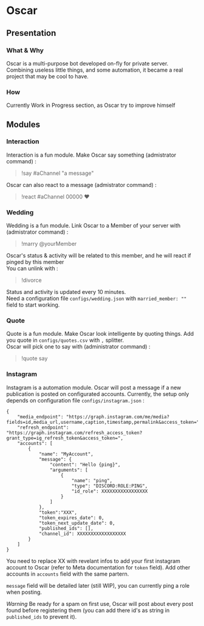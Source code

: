 # Oscar

## Presentation

### What & Why
Oscar is a multi-purpose bot developed on-fly for private server.  
Combining useless little things, and some automation, it became a real project that may be cool to have.

### How
Currently Work in Progress section, as Oscar try to improve himself

## Modules 

### Interaction 
Interaction is a fun module. Make Oscar say something (admistrator command) :
> !say #aChannel "a message"  

Oscar can also react to a message (admistrator command) :
> !react #aChannel 00000 :heart:

### Wedding
Wedding is a fun module. Link Oscar to a Member of your server with (admistrator command) :
> !marry @yourMember  

Oscar's status & activity will be related to this member, and he will react if pinged by this member  
You can unlink with :  
> !divorce  

Status and activity is updated every 10 minutes.  
Need a configuration file `configs/wedding.json` with `married_member: ""` field to start working.

### Quote
Quote is a fun module. Make Oscar look intelligente by quoting things. Add you quote in `configs/quotes.csv` with `,` splitter.  
Oscar will pick one to say with (administrator command) : 
> !quote say  

### Instagram
Instagram is a automation module. Oscar will post a message if a new publication is posted on configurated accounts.
Currently, the setup only depends on configuration file `configs/instagram.json` :  
```
{
    "media_endpoint": "https://graph.instagram.com/me/media?fields=id,media_url,username,caption,timestamp,permalink&access_token=",
    "refresh_endpoint": "https://graph.instagram.com/refresh_access_token?grant_type=ig_refresh_token&access_token=",
    "accounts": [
        {
            "name": "MyAccount",
            "message": {
                "content": "Hello {ping}",
                "arguments": [
                    {
                        "name": "ping",
                        "type": "DISCORD:ROLE:PING",
                        "id_role": XXXXXXXXXXXXXXXXX
                    }
                ]
            },
            "token":"XXX",
            "token_expires_date": 0,
            "token_next_update_date": 0,
            "published_ids": [],
            "channel_id": XXXXXXXXXXXXXXXXXX
        }
    ]
}
```
You need to replace XX with revelant infos to add your first instagram account to Oscar (refer to Meta documentation for `token` field). Add other accounts in `accounts` field with the same partern.  

`message` field will be detailed later (still WIP), you can currently ping a role when posting.  

*Warning* Be ready for a spam on first use, Oscar will post about every post found before registering them (you can add there id's as string in `published_ids` to prevent it).